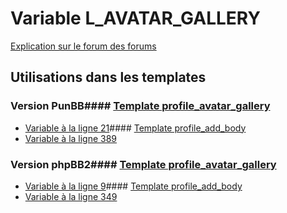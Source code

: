 # Variable L_AVATAR_GALLERY
[Explication sur le forum des forums](http://forum.forumactif.com/t294113-listing-des-variables#L_AVATAR_GALLERY)
## Utilisations dans les templates
### Version PunBB#### [Template profile_avatar_gallery](punbb/profile_avatar_gallery.md)
* [Variable à la ligne 21](../punbb/profile_avatar_gallery.tpl#L21)#### [Template profile_add_body](punbb/profile_add_body.md)
* [Variable à la ligne 389](../punbb/profile_add_body.tpl#L389)
### Version phpBB2#### [Template profile_avatar_gallery](subsilver/profile_avatar_gallery.md)
* [Variable à la ligne 9](../subsilver/profile_avatar_gallery.tpl#L9)#### [Template profile_add_body](subsilver/profile_add_body.md)
* [Variable à la ligne 349](../subsilver/profile_add_body.tpl#L349)